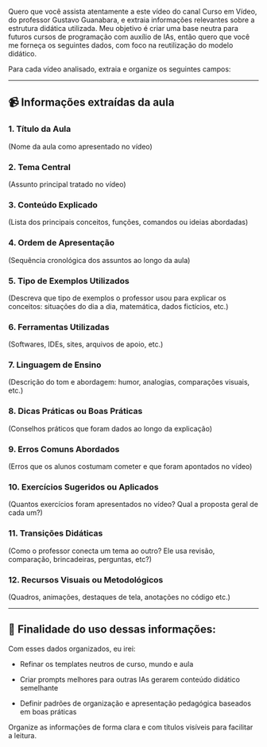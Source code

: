 Quero que você assista atentamente a este vídeo do canal Curso em Vídeo, do professor Gustavo Guanabara, e extraia informações relevantes sobre a estrutura didática utilizada. Meu objetivo é criar uma base neutra para futuros cursos de programação com auxílio de IAs, então quero que você me forneça os seguintes dados, com foco na reutilização do modelo didático.



Para cada vídeo analisado, extraia e organize os seguintes campos:



---



## 📹 Informações extraídas da aula



### 1. Título da Aula

(Nome da aula como apresentado no vídeo)



### 2. Tema Central

(Assunto principal tratado no vídeo)



### 3. Conteúdo Explicado

(Lista dos principais conceitos, funções, comandos ou ideias abordadas)



### 4. Ordem de Apresentação

(Sequência cronológica dos assuntos ao longo da aula)



### 5. Tipo de Exemplos Utilizados

(Descreva que tipo de exemplos o professor usou para explicar os conceitos: situações do dia a dia, matemática, dados fictícios, etc.)



### 6. Ferramentas Utilizadas

(Softwares, IDEs, sites, arquivos de apoio, etc.)



### 7. Linguagem de Ensino

(Descrição do tom e abordagem: humor, analogias, comparações visuais, etc.)



### 8. Dicas Práticas ou Boas Práticas

(Conselhos práticos que foram dados ao longo da explicação)



### 9. Erros Comuns Abordados

(Erros que os alunos costumam cometer e que foram apontados no vídeo)



### 10. Exercícios Sugeridos ou Aplicados

(Quantos exercícios foram apresentados no vídeo? Qual a proposta geral de cada um?)



### 11. Transições Didáticas

(Como o professor conecta um tema ao outro? Ele usa revisão, comparação, brincadeiras, perguntas, etc?)



### 12. Recursos Visuais ou Metodológicos

(Quadros, animações, destaques de tela, anotações no código etc.)



---



## 🎯 Finalidade do uso dessas informações:



Com esses dados organizados, eu irei:

- Refinar os templates neutros de curso, mundo e aula

- Criar prompts melhores para outras IAs gerarem conteúdo didático semelhante

- Definir padrões de organização e apresentação pedagógica baseados em boas práticas



Organize as informações de forma clara e com títulos visíveis para facilitar a leitura.